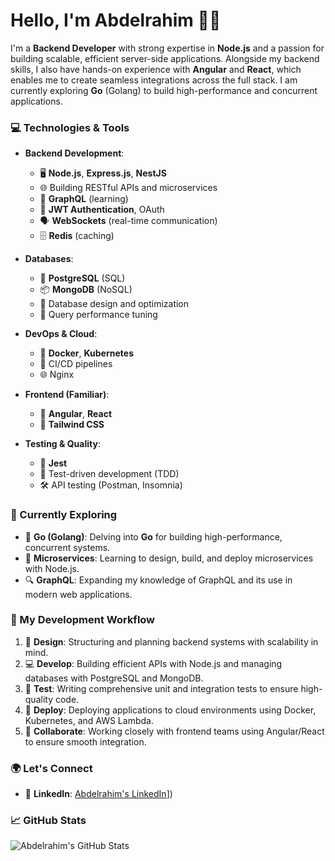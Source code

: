 # Hello, I'm Abdelrahim 👨‍💻

I'm a **Backend Developer** with strong expertise in **Node.js** and a passion for building scalable, efficient server-side applications. Alongside my backend skills, I also have hands-on experience with **Angular** and **React**, which enables me to create seamless integrations across the full stack. I am currently exploring **Go** (Golang) to build high-performance and concurrent applications.

### 💻 Technologies & Tools

- **Backend Development**:  
  - 🖥️ **Node.js**, **Express.js**, **NestJS**  
  - 🌐 Building RESTful APIs and microservices  
  - 📡 **GraphQL** (learning)  
  - 🔐 **JWT Authentication**, OAuth  
  - 🗣️ **WebSockets** (real-time communication)  
  - 🗄️ **Redis** (caching)
  
- **Databases**:  
  - 🐘 **PostgreSQL** (SQL)  
  - 📦 **MongoDB** (NoSQL)  
  - 🧮 Database design and optimization  
  - 🚀 Query performance tuning

- **DevOps & Cloud**:  
  - 🐳 **Docker**, **Kubernetes**  
  - 🔧 CI/CD pipelines  
  - 🌐 Nginx

- **Frontend (Familiar)**:  
  - 🔧 **Angular**, **React**  
  - 🎨 **Tailwind CSS**

- **Testing & Quality**:  
  - 🧪 **Jest**
  - 🔄 Test-driven development (TDD)  
  - 🛠️ API testing (Postman, Insomnia)

### 🌱 Currently Exploring

- 🦾 **Go (Golang)**: Delving into **Go** for building high-performance, concurrent systems.  
- 🧩 **Microservices**: Learning to design, build, and deploy microservices with Node.js.  
- 🔍 **GraphQL**: Expanding my knowledge of GraphQL and its use in modern web applications.

### 🔧 My Development Workflow

1. 📝 **Design**: Structuring and planning backend systems with scalability in mind.
2. 💻 **Develop**: Building efficient APIs with Node.js and managing databases with PostgreSQL and MongoDB.
3. 🧪 **Test**: Writing comprehensive unit and integration tests to ensure high-quality code.
4. 🚀 **Deploy**: Deploying applications to cloud environments using Docker, Kubernetes, and AWS Lambda.
5. 🤝 **Collaborate**: Working closely with frontend teams using Angular/React to ensure smooth integration.

### 🌍 Let's Connect

- 🔗 **LinkedIn**: [Abdelrahim's LinkedIn]([https://www.linkedin.com/in/abdelrahim-abdelmoneim-23803716a/)])

### 📈 GitHub Stats

![Abdelrahim's GitHub Stats](https://github-readme-stats.vercel.app/api?username=Abdelrahiim&show_icons=true&hide_title=true)
